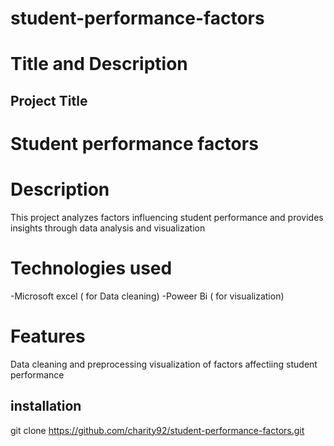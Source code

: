 # student-performance-factors
# Title and Description
## Project Title
# Student performance factors

# Description
This project analyzes factors influencing student performance and provides insights through data analysis and visualization
# Technologies used 
-Microsoft excel  ( for Data cleaning)
-Poweer Bi ( for visualization)
# Features
Data cleaning and preprocessing
visualization of factors affectiing student performance
## installation
git clone
https://github.com/charity92/student-performance-factors.git


